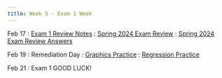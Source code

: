 ```yaml
---
title: Week 5 - Exam 1 Week
---
```


Feb 17
: [Exam 1 Review Notes](#)
  : [Spring 2024 Exam Review](https://rmshksu.github.io/stat240_spring2025/assets/files/Exam1ReviewSpring2024.pdf)
  : [Spring 2024 Exam Review Answers](https://rmshksu.github.io/stat240_spring2025/assets/files/Exam1ReviewAnswers.pdf)
  

Feb 19
: Remediation Day
  : [Graphics Practice](https://rmshksu.github.io/stat240_spring2025/assets/files/ch2practqs.pdf)
  : [Regression Practice](https://rmshksu.github.io/stat240_spring2025/assets/files/ch4practqs.pdf)

Feb 21
: Exam 1 GOOD LUCK!
